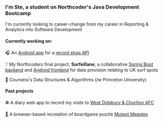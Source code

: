 ### I'm Ste, a student on Northcoder's Java Development Bootcamp

I'm currently looking to career-change from my career in Reporting & Analytics into Software Development

#### Currently working on:

🎧 An [Android app](https://github.com/yanader/recordstoreapp) for a [record shop API](https://github.com/yanader/recordshopAPI) 

❔ My Northcoders final project, **Surfeillane**, a collaborative [Spring Boot backend](https://github.com/AeratedAutoclave/surfeillance) and [Android frontend](https://github.com/AeratedAutoclave/surfeillance-frontend) for data provision relating to UK surf spots

🧮 Coursera's Data Structures & Algorithms (/w Princeton University)

#### Past projects

⚽ A diary web app to record my visits to [West Didsbury & Chorlton AFC](https://yanader.pythonanywhere.com/watchingwest/)

🎲 A browser-based recreation of boardgame puzzle [Mutant Meeples](https://andothergames.github.io/MM/)








